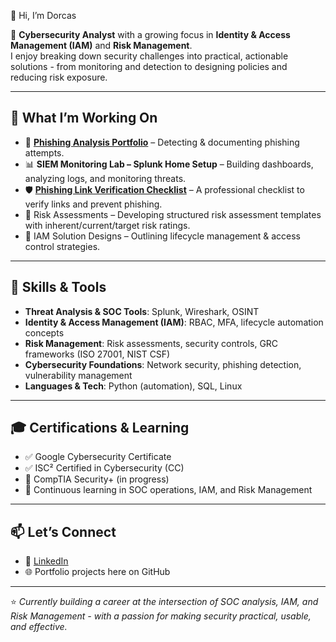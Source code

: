 👋 Hi, I’m Dorcas  

🔐 **Cybersecurity Analyst** with a growing focus in **Identity & Access Management (IAM)** and **Risk Management**.  
I enjoy breaking down security challenges into practical, actionable solutions - from monitoring and detection to designing policies and reducing risk exposure.  

---

## 🚀 What I’m Working On
- 📨 **[Phishing Analysis Portfolio](https://github.com/jimidorcas/Phishing-analysis-portfolio)** – Detecting & documenting phishing attempts.  
- 📊 **SIEM Monitoring Lab – Splunk Home Setup** – Building dashboards, analyzing logs, and monitoring threats.  
- 🛡️ **[Phishing Link Verification Checklist](https://github.com/phishing-awareness-hr-marketing/Spot-The-Phish-Checklist.md)** – A professional checklist to verify links and prevent phishing.  
- 📑 Risk Assessments – Developing structured risk assessment templates with inherent/current/target risk ratings.  
- 🔐 IAM Solution Designs – Outlining lifecycle management & access control strategies.

---

## 🧰 Skills & Tools
- **Threat Analysis & SOC Tools**: Splunk, Wireshark, OSINT  
- **Identity & Access Management (IAM)**: RBAC, MFA, lifecycle automation concepts  
- **Risk Management**: Risk assessments, security controls, GRC frameworks (ISO 27001, NIST CSF)  
- **Cybersecurity Foundations**: Network security, phishing detection, vulnerability management  
- **Languages & Tech**: Python (automation), SQL, Linux  

---

## 🎓 Certifications & Learning
- ✅ Google Cybersecurity Certificate  
- ✅ ISC² Certified in Cybersecurity (CC)  
- 🎯 CompTIA Security+ (in progress)  
- 📖 Continuous learning in SOC operations, IAM, and Risk Management  

---

## 📫 Let’s Connect
- 💼 [LinkedIn](https://www.linkedin.com/in/dorcas-o-3028b29a/)  
- 🌐 Portfolio projects here on GitHub  

---

⭐️ *Currently building a career at the intersection of SOC analysis, IAM, and Risk Management - with a passion for making security practical, usable, and effective.*
